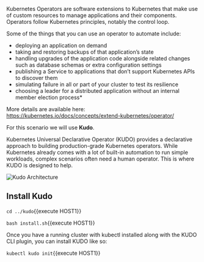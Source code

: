 Kubernetes Operators are software extensions to Kubernetes that make use of custom resources to manage applications and their components. Operators follow Kubernetes principles, notably the control loop.

Some of the things that you can use an operator to automate include:
 - deploying an application on demand
 - taking and restoring backups of that application’s state
 - handling upgrades of the application code alongside related changes such as database schemas or extra configuration settings
 - publishing a Service to applications that don’t support Kubernetes APIs to discover them
 - simulating failure in all or part of your cluster to test its resilience
 - choosing a leader for a distributed application without an internal member election process*
 
More details are available here: https://kubernetes.io/docs/concepts/extend-kubernetes/operator/

For this scenario we will use **Kudo**.

Kubernetes Universal Declarative Operator (KUDO) provides a declarative approach to building production-grade Kubernetes operators. While Kubernetes already comes with a lot of built-in automation to run simple workloads, complex scenarios often need a human operator. This is where KUDO is designed to help.

![Kudo Architecture](/hugoromanicortes/katacoda-scenarios/tree/master/kubernetes-devops/assets/kudo/kudo-architecture.png)

## Install Kudo

`cd ../kudo`{{execute HOST1}}

`bash install.sh`{{execute HOST1}}

Once you have a running cluster with kubectl installed along with the KUDO CLI plugin, you can install KUDO like so:

`kubectl kudo init`{{execute HOST1}}

